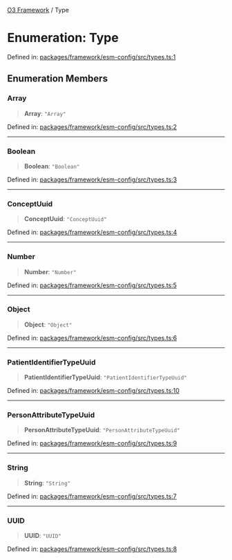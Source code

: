 [O3 Framework](../API.md) / Type

# Enumeration: Type

Defined in: [packages/framework/esm-config/src/types.ts:1](https://github.com/openmrs/openmrs-esm-core/blob/85cde3ce59cd3d29230c98040a3f53525e808725/packages/framework/esm-config/src/types.ts#L1)

## Enumeration Members

### Array

> **Array**: `"Array"`

Defined in: [packages/framework/esm-config/src/types.ts:2](https://github.com/openmrs/openmrs-esm-core/blob/85cde3ce59cd3d29230c98040a3f53525e808725/packages/framework/esm-config/src/types.ts#L2)

***

### Boolean

> **Boolean**: `"Boolean"`

Defined in: [packages/framework/esm-config/src/types.ts:3](https://github.com/openmrs/openmrs-esm-core/blob/85cde3ce59cd3d29230c98040a3f53525e808725/packages/framework/esm-config/src/types.ts#L3)

***

### ConceptUuid

> **ConceptUuid**: `"ConceptUuid"`

Defined in: [packages/framework/esm-config/src/types.ts:4](https://github.com/openmrs/openmrs-esm-core/blob/85cde3ce59cd3d29230c98040a3f53525e808725/packages/framework/esm-config/src/types.ts#L4)

***

### Number

> **Number**: `"Number"`

Defined in: [packages/framework/esm-config/src/types.ts:5](https://github.com/openmrs/openmrs-esm-core/blob/85cde3ce59cd3d29230c98040a3f53525e808725/packages/framework/esm-config/src/types.ts#L5)

***

### Object

> **Object**: `"Object"`

Defined in: [packages/framework/esm-config/src/types.ts:6](https://github.com/openmrs/openmrs-esm-core/blob/85cde3ce59cd3d29230c98040a3f53525e808725/packages/framework/esm-config/src/types.ts#L6)

***

### PatientIdentifierTypeUuid

> **PatientIdentifierTypeUuid**: `"PatientIdentifierTypeUuid"`

Defined in: [packages/framework/esm-config/src/types.ts:10](https://github.com/openmrs/openmrs-esm-core/blob/85cde3ce59cd3d29230c98040a3f53525e808725/packages/framework/esm-config/src/types.ts#L10)

***

### PersonAttributeTypeUuid

> **PersonAttributeTypeUuid**: `"PersonAttributeTypeUuid"`

Defined in: [packages/framework/esm-config/src/types.ts:9](https://github.com/openmrs/openmrs-esm-core/blob/85cde3ce59cd3d29230c98040a3f53525e808725/packages/framework/esm-config/src/types.ts#L9)

***

### String

> **String**: `"String"`

Defined in: [packages/framework/esm-config/src/types.ts:7](https://github.com/openmrs/openmrs-esm-core/blob/85cde3ce59cd3d29230c98040a3f53525e808725/packages/framework/esm-config/src/types.ts#L7)

***

### UUID

> **UUID**: `"UUID"`

Defined in: [packages/framework/esm-config/src/types.ts:8](https://github.com/openmrs/openmrs-esm-core/blob/85cde3ce59cd3d29230c98040a3f53525e808725/packages/framework/esm-config/src/types.ts#L8)
